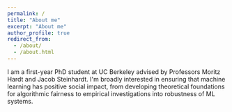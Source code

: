 ```yaml
---
permalink: /
title: "About me"
excerpt: "About me"
author_profile: true
redirect_from: 
  - /about/
  - /about.html
---
```


I am a first-year PhD student at UC Berkeley advised by Professors Moritz Hardt and Jacob Steinhardt. I'm broadly interested in ensuring that machine learning has positive social impact, from developing theoretical foundations for algorithmic fairness to empirical investigations into robustness of ML systems. 

